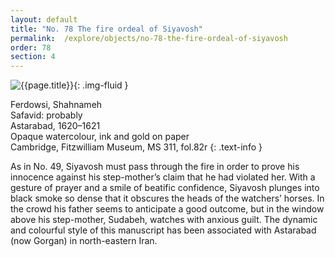```yaml
---
layout: default
title: "No. 78 The fire ordeal of Siyavosh"
permalink:  /explore/objects/no-78-the-fire-ordeal-of-siyavosh
order: 78
section: 4
---
```


![{{page.title}}]({{site.baseurl}}/images/pages/{{page.order}}.jpeg){: .img-fluid }

Ferdowsi, Shahnameh  
Safavid: probably  
Astarabad, 1620–1621  
Opaque watercolour, ink and gold on paper  
Cambridge, Fitzwilliam Museum, MS 311, fol.82r
{: .text-info }

As in No. 49, Siyavosh must pass through the fire in order to
prove his innocence against his step-mother’s claim that he had
violated her. With a gesture of prayer and a smile of beatific
confidence, Siyavosh plunges into black smoke so dense that it
obscures the heads of the watchers’ horses. In the crowd his father
seems to anticipate a good outcome, but in the window above his
step-mother, Sudabeh, watches with anxious guilt. The dynamic and
colourful style of this manuscript has been associated with Astarabad
(now Gorgan) in north-eastern Iran. 
